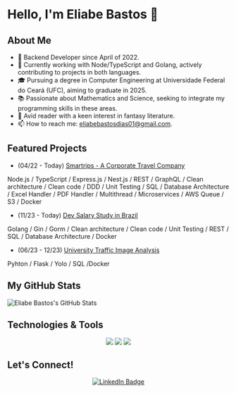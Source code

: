 # Hello, I'm Eliabe Bastos 👋

## About Me
- 💼 Backend Developer since April of 2022.
- 🌱 Currently working with Node/TypeScript and Golang, actively contributing to projects in both languages.
- 🎓 Pursuing a degree in Computer Engineering at Universidade Federal do Ceará (UFC), aiming to graduate in 2025.
- 📚 Passionate about Mathematics and Science, seeking to integrate my programming skills in these areas.
- 📖 Avid reader with a keen interest in fantasy literature.
- 📫 How to reach me: [eliabebastosdias01@gmail.com](mailto:eliabebastosdias01@gmail.com).


## Featured Projects
- (04/22 - Today) [Smartrips - A Corporate Travel Company](https://www.smartrips.com.br/)

Node.js / TypeScript / Express.js / Nest.js / REST / GraphQL / Clean architecture / Clean code / DDD / Unit Testing / SQL / Database Architecture / Excel Handler / PDF Handler / Multithread / Microservices / AWS Queue / S3 / Docker

- (11/23 - Today) [Dev Salary Study in Brazil](link_to_salary_study_project)

Golang / Gin / Gorm / Clean architecture / Clean code / Unit Testing / REST / SQL / Database Architecture / Docker

- (06/23 - 12/23) [University Traffic Image Analysis](https://github.com/Projeto-PDI)

Pyhton / Flask / Yolo / SQL /Docker

## My GitHub Stats

![Eliabe Bastos's GitHub Stats](https://github-readme-stats.vercel.app/api?username=[your_github_username]&show_icons=true)

## Technologies & Tools
<p align="center">
  <img src="https://img.shields.io/badge/-Node.js-black?style=flat-square&logo=Node.js" />
  <img src="https://img.shields.io/badge/-Golang-black?style=flat-square&logo=go" />
  <img src="https://img.shields.io/badge/-Python-black?style=flat-square&logo=python" />
</p>


## Let's Connect!
<p align="center">
  <a href="https://www.linkedin.com/in/eliabebastos/">
    <img src="https://img.shields.io/badge/-LinkedIn-blue?style=flat-square&logo=linkedin&logoColor=white" alt="LinkedIn Badge"/>
  </a>
</p>

